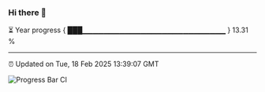 ### Hi there 👋

⏳ Year progress { ███▁▁▁▁▁▁▁▁▁▁▁▁▁▁▁▁▁▁▁▁▁▁▁▁▁▁▁ } 13.31 %

---

⏰ Updated on Tue, 18 Feb 2025 13:39:07 GMT

![Progress Bar CI](https://github.com/IshwaranRudhara/GIT-ACTION/workflows/Progress%20Bar%20CI/badge.svg)
